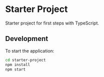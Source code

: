 # Starter Project

Starter project for first steps with TypeScript.

## Development

To start the application:

```bash
cd starter-project
npm install
npm start
```